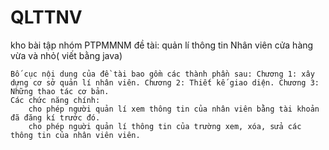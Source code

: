 # QLTTNV
kho bài tập nhóm PTPMMNM đề tài: quản lí thông tin Nhân viên cửa hàng vừa và nhỏ( viết bằng java)

    Bố cục nội dung của đề tài bao gồm các thành phần sau: Chương 1: xây dựng cơ sở quản lí nhân viên. Chương 2: Thiết kế giao diện. Chương 3: Những thao tác cơ bản.
    Các chức năng chính:
        cho phép người quản lí xem thông tin của nhân viên bằng tài khoản đã đăng kí trước đó.
        cho phép nguời quản lí thông tin của trường xem, xóa, sửa các thông tin của nhân viên viên.
